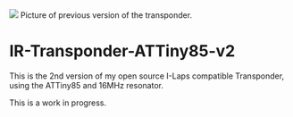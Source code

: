 <img src="http://imgur.com/DcGJs6S.png" >
Picture of previous version of the transponder.

# IR-Transponder-ATTiny85-v2

This is the 2nd version of my open source I-Laps compatible Transponder, using the ATTiny85 and 16MHz resonator.

This is a work in progress.
